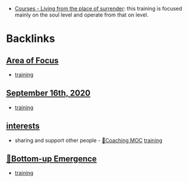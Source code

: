 - [Courses - Living from the place of surrender](<Courses - Living from the place of surrender.md>): this training is focused mainly on the soul level and operate from that on level.

# Backlinks
## [Area of Focus](<Area of Focus.md>)
- [training](<training.md>)

## [September 16th, 2020](<September 16th, 2020.md>)
- [training](<training.md>)

## [interests](<interests.md>)
- sharing and support other people - [🧭Coaching MOC](<🧭Coaching MOC.md>) [training](<training.md>)

## [🌲Bottom-up Emergence](<🌲Bottom-up Emergence.md>)
- [training](<training.md>)

